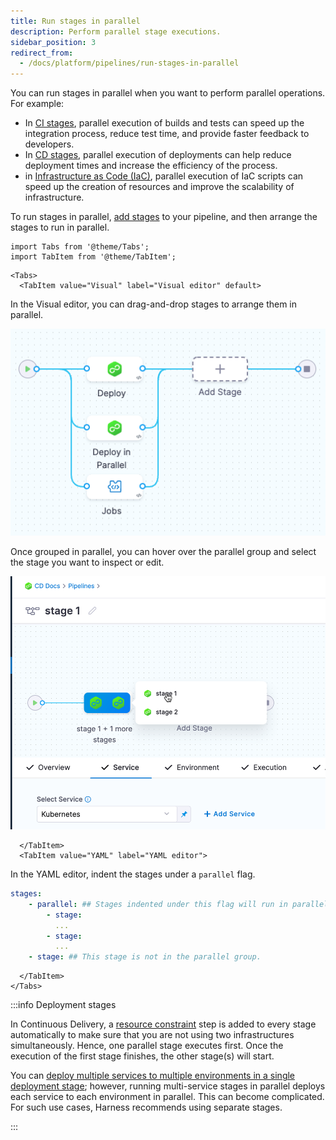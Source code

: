 ```yaml
---
title: Run stages in parallel
description: Perform parallel stage executions.
sidebar_position: 3
redirect_from:
  - /docs/platform/pipelines/run-stages-in-parallel
---
```


You can run stages in parallel when you want to perform parallel operations. For example:

- In [CI stages](/docs/continuous-integration/use-ci/prep-ci-pipeline-components#stages), parallel execution of builds and tests can speed up the integration process, reduce test time, and provide faster feedback to developers.
- In [CD stages](/docs/continuous-delivery/get-started/key-concepts#stage), parallel execution of deployments can help reduce deployment times and increase the efficiency of the process.
- in [Infrastructure as Code (IaC)](https://www.harness.io/products/infrastructure-as-code-management), parallel execution of IaC scripts can speed up the creation of resources and improve the scalability of infrastructure.

To run stages in parallel, [add stages](../add-a-stage.md) to your pipeline, and then arrange the stages to run in parallel.

```mdx-code-block
import Tabs from '@theme/Tabs';
import TabItem from '@theme/TabItem';
```
```mdx-code-block
<Tabs>
  <TabItem value="Visual" label="Visual editor" default>
```

In the Visual editor, you can drag-and-drop stages to arrange them in parallel.

![](./static/add-a-stage-57.png)

Once grouped in parallel, you can hover over the parallel group and select the stage you want to inspect or edit.

![](./static/run-stages-in-parallel.png)

```mdx-code-block
  </TabItem>
  <TabItem value="YAML" label="YAML editor">
```

In the YAML editor, indent the stages under a `parallel` flag.

```yaml
stages:
    - parallel: ## Stages indented under this flag will run in parallel.
        - stage:
          ...
        - stage:
          ...
    - stage: ## This stage is not in the parallel group.
```

```mdx-code-block
  </TabItem>
</Tabs>
```

:::info Deployment stages

In Continuous Delivery, a [resource constraint](/docs/continuous-delivery/manage-deployments/deployment-resource-constraints/) step is added to every stage automatically to make sure that you are not using two infrastructures simultaneously. Hence, one parallel stage executes first. Once the execution of the first stage finishes, the other stage(s) will start.

You can [deploy multiple services to multiple environments in a single deployment stage](/docs/continuous-delivery/x-platform-cd-features/advanced/multiserv-multienv/); however, running multi-service stages in parallel deploys each service to each environment in parallel. This can become complicated. For such use cases, Harness recommends using separate stages.

:::
